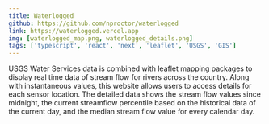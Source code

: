 ```yaml
---
title: Waterlogged
github: https://github.com/nproctor/waterlogged
link: https://waterlogged.vercel.app
img: [waterlogged_map.png, waterlogged_details.png]
tags: ['typescript', 'react', 'next', 'leaflet', 'USGS', 'GIS']
---
```


USGS Water Services data is combined with leaflet mapping packages to display real time data of 
stream flow for rivers across the country. Along with instantaneous values, this website allows users to access details for each sensor location. The detailed data shows the stream flow values since midnight, the current streamflow percentile based on the historical data of the current day, and the median stream flow value for every calendar day.   